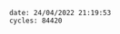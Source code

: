 

                date: 24/04/2022 21:19:53
                cycles: 84420

                         